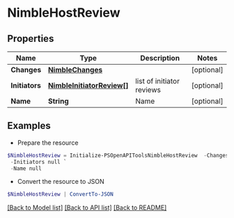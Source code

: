 # NimbleHostReview
## Properties

Name | Type | Description | Notes
------------ | ------------- | ------------- | -------------
**Changes** | [**NimbleChanges**](NimbleChanges.md) |  | [optional] 
**Initiators** | [**NimbleInitiatorReview[]**](NimbleInitiatorReview.md) | list of initiator reviews | [optional] 
**Name** | **String** | Name | [optional] 

## Examples

- Prepare the resource
```powershell
$NimbleHostReview = Initialize-PSOpenAPIToolsNimbleHostReview  -Changes null `
 -Initiators null `
 -Name null
```

- Convert the resource to JSON
```powershell
$NimbleHostReview | ConvertTo-JSON
```

[[Back to Model list]](../README.md#documentation-for-models) [[Back to API list]](../README.md#documentation-for-api-endpoints) [[Back to README]](../README.md)

